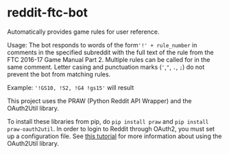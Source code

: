# reddit-ftc-bot
Automatically provides game rules for user reference.

Usage:
The bot responds to words of the form`'!' + rule_number` in comments in the specified subreddit with the full text of the rule from the FTC 2016-17 Game Manual Part 2. Multiple rules can be called for in the same comment. Letter casing and punctuation marks (`'`,`"`, `.`, `;`) do not prevent the bot from matching rules.

Example: `'!GS10, !S2, !G4 !gs15'` will result 

This project uses the PRAW (Python Reddit API Wrapper) and the OAuth2Util library. 

To install these libraries from pip, do `pip install praw` and `pip install praw-oauth2util`. 
In order to login to Reddit through OAuth2, you must set up a configuration file. See [this tutorial](https://github.com/SmBe19/praw-OAuth2Util/blob/master/OAuth2Util/README.md) for more information about using the OAuth2Util library.




